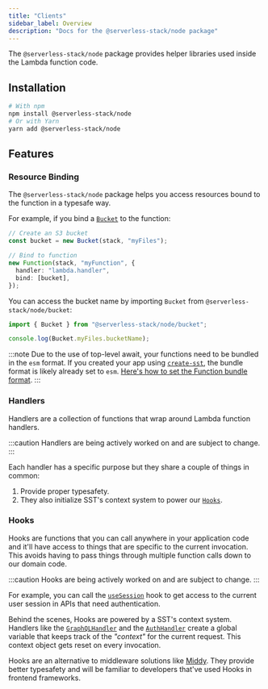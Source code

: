 ```yaml
---
title: "Clients"
sidebar_label: Overview
description: "Docs for the @serverless-stack/node package"
---
```


The `@serverless-stack/node` package provides helper libraries used inside the Lambda function code.

## Installation

```bash
# With npm
npm install @serverless-stack/node
# Or with Yarn
yarn add @serverless-stack/node
```

## Features

### Resource Binding

The `@serverless-stack/node` package helps you access resources bound to the function in a typesafe way.

For example, if you bind a [`Bucket`](../constructs/Bucket.md) to the function:
```ts
// Create an S3 bucket
const bucket = new Bucket(stack, "myFiles");

// Bind to function
new Function(stack, "myFunction", {
  handler: "lambda.handler",
  bind: [bucket],
});
```

You can access the bucket name by importing `Bucket` from `@serverless-stack/node/bucket`:
```ts
import { Bucket } from "@serverless-stack/node/bucket";

console.log(Bucket.myFiles.bucketName);
```

:::note
Due to the use of top-level await, your functions need to be bundled in the `esm` format. If you created your app using [`create-sst`](packages/create-sst.md), the bundle format is likely already set to `esm`. [Here's how to set the Function bundle format](constructs/Function.md#format).
:::

### Handlers

Handlers are a collection of functions that wrap around Lambda function handlers.

:::caution
Handlers are being actively worked on and are subject to change.
:::

Each handler has a specific purpose but they share a couple of things in common:

1. Provide proper typesafety.
2. They also initialize SST's context system to power our [`Hooks`](#hooks).

### Hooks

Hooks are functions that you can call anywhere in your application code and it'll have access to things that are specific to the current invocation. This avoids having to pass things through multiple function calls down to our domain code.

:::caution
Hooks are being actively worked on and are subject to change.
:::

For example, you can call the [`useSession`](./auth.md#usesession) hook to get access to the current user session in APIs that need authentication.

Behind the scenes, Hooks are powered by a SST's context system. Handlers like the [`GraphQLHandler`](./graphql.md#graphqlhandler) and the [`AuthHandler`](./auth.md#authhandler) create a global variable that keeps track of the _"context"_ for the current request. This context object gets reset on every invocation.

Hooks are an alternative to middleware solutions like [Middy](https://middy.js.org). They provide better typesafety and will be familiar to developers that've used Hooks in frontend frameworks.